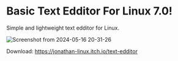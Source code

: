 #   Basic Text Edditor For Linux 7.0!
Simple and lightweight text edditor for Linux.

![Screenshot from 2024-05-16 20-31-26](https://github.com/ToothedTomb/TextEdditor./assets/52569279/b491c228-3740-4e89-af4e-fd52bd22cc73)

Download:
https://jonathan-linux.itch.io/text-edditor
